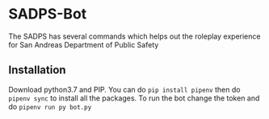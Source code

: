 # SADPS-Bot
The SADPS has several commands which helps out the roleplay experience for San Andreas Department of Public Safety

## Installation
Download python3.7 and PIP. You can do 
```pip install pipenv```
then do 
```pipenv sync``` 
to install all the packages.
To run the bot change the token and do ```pipenv run py bot.py```
